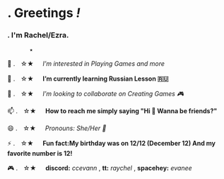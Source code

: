  # . **Greetings** *!*
### . **I'm Rachel/Ezra.**
           ★
👀       .ㅤ☆★   ㅤ  *I’m interested in Playing Games and more*

🌱       .ㅤ☆★   ㅤ **I’m currently learning Russian Lesson 🇷🇺**

💞️       .ㅤ☆★   ㅤ *I’m looking to collaborate on Creating Games 🎮* 

📫       .ㅤ☆★   ㅤ **How to reach me simply saying "Hi 👋 Wanna be friends?"**

😄       .ㅤ☆★   ㅤ *Pronouns: She/Her 👼*

⚡       .ㅤ☆★   ㅤ **Fun fact:My birthday was on 12/12 (December 12) And my favorite number is 12!**

🎮       .ㅤ☆★   ㅤ **discord:** *ccevann* , **tt:** *_raychel_* , **spacehey:** *evanee* 

<!---
LXVEcc0nly/LXVEcc0nly is a ✨ special ✨ repository because its `README.md` (this file) appears on your GitHub profile.
You can click the Preview link to take a look at your changes.
--->

